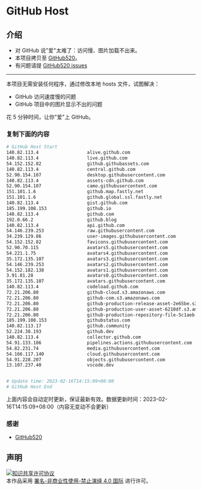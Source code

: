 # GitHub Host
## 介绍
- 对 GitHub 说"爱"太难了：访问慢、图片加载不出来。
- 本项目拷贝至 [GitHub520](https://github.com/521xueweihan/GitHub520)。
- 有问题请提 [GitHub520 issues](https://github.com/521xueweihan/GitHub520/issues/new)

---

本项目无需安装任何程序，通过修改本地 hosts 文件，试图解决：
- GitHub 访问速度慢的问题
- GitHub 项目中的图片显示不出的问题

花 5 分钟时间，让你"爱"上 GitHub。

### 复制下面的内容
```bash
# GitHub Host Start
140.82.113.4                  alive.github.com
140.82.113.4                  live.github.com
54.152.152.82                 github.githubassets.com
140.82.113.4                  central.github.com
52.90.154.107                 desktop.githubusercontent.com
140.82.113.4                  assets-cdn.github.com
52.90.154.107                 camo.githubusercontent.com
151.101.1.6                   github.map.fastly.net
151.101.1.6                   github.global.ssl.fastly.net
140.82.113.4                  gist.github.com
185.199.108.153               github.io
140.82.113.4                  github.com
192.0.66.2                    github.blog
140.82.113.4                  api.github.com
54.146.239.253                raw.githubusercontent.com
34.239.129.86                 user-images.githubusercontent.com
54.152.152.82                 favicons.githubusercontent.com
52.90.70.115                  avatars5.githubusercontent.com
54.221.1.75                   avatars4.githubusercontent.com
35.172.135.107                avatars3.githubusercontent.com
54.146.239.253                avatars2.githubusercontent.com
54.152.182.138                avatars1.githubusercontent.com
3.91.81.28                    avatars0.githubusercontent.com
35.172.135.107                avatars.githubusercontent.com
140.82.113.4                  codeload.github.com
72.21.206.80                  github-cloud.s3.amazonaws.com
72.21.206.80                  github-com.s3.amazonaws.com
72.21.206.80                  github-production-release-asset-2e65be.s3.amazonaws.com
72.21.206.80                  github-production-user-asset-6210df.s3.amazonaws.com
72.21.206.80                  github-production-repository-file-5c1aeb.s3.amazonaws.com
185.199.108.153               githubstatus.com
140.82.113.17                 github.community
52.224.38.193                 github.dev
140.82.113.4                  collector.github.com
54.91.133.186                 pipelines.actions.githubusercontent.com
54.82.231.74                  media.githubusercontent.com
54.166.117.140                cloud.githubusercontent.com
54.91.228.207                 objects.githubusercontent.com
13.107.237.40                 vscode.dev


# Update time: 2023-02-16T14:15:09+08:00
# GitHub Host End

```
上面内容会自动定时更新，保证最新有效。数据更新时间：2023-02-16T14:15:09+08:00（内容无变动不会更新）

### 感谢

- [GitHub520](https://github.com/521xueweihan/GitHub520)

## 声明
<a rel="license" href="https://creativecommons.org/licenses/by-nc-nd/4.0/deed.zh"><img alt="知识共享许可协议" style="border-width: 0" src="https://licensebuttons.net/l/by-nc-nd/4.0/88x31.png"></a><br>本作品采用 <a rel="license" href="https://creativecommons.org/licenses/by-nc-nd/4.0/deed.zh">署名-非商业性使用-禁止演绎 4.0 国际</a> 进行许可。